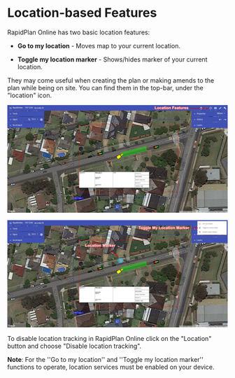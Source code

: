 # Location-based Features

RapidPlan Online has two basic location features:

- **Go to my location** - Moves map to your current location.
  
- **Toggle my location marker** - Shows/hides marker of your current location.

They may come useful when creating the plan or making amends to the plan while being on site. You can find them in the top-bar, under the "location" icon.

![Location Features](./assets/Location_Features.png)

![Current Location Marker](./assets/Current_Location_Marker.png)

To disable location tracking in RapidPlan Online click on the "Location" button and choose "Disable location tracking".

**Note**: For the ''Go to my location'' and ''Toggle my location marker'' functions to operate, location services must be enabled on your device.